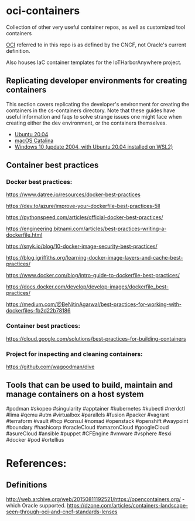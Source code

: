 # oci-containers

Collection of other very useful container repos, as well as customized tool containers

[OCI](https://dzone.com/articles/containers-landscape-seen-through-oci-and-cncf-standards-lenses) referred to in this repo is as defined by the CNCF, not Oracle's current definition.

Also houses IaC container templates for the IoTHarborAnywhere project.

## Replicating developer environments for creating containers

This section covers replicating the developer's environment for creating the containers in the cs-containers directory.  Note that these guides have useful information and faqs to solve strange issues one might face when creating either the dev environment, or the containers themselves.

 * [Ubuntu 20.04](https://github.com/clockworksspheres/oci-containers/blob/dev/README-lubuntu-host-setup-20.04.md)
 * [macOS Catalina](https://github.com/clockworksspheres/oci-containers/blob/dev/README-macos-host-setup-catalina.md)
 * [Windows 10 (update 2004, with Ubuntu 20.04 installed on WSL2)](https://github.com/clockworksspheres/oci-containers/blob/dev/README-windows10-host-setup.md)

## Container best practices

### Docker best practices:

https://www.datree.io/resources/docker-best-practices

https://dev.to/azure/improve-your-dockerfile-best-practices-5ll

https://pythonspeed.com/articles/official-docker-best-practices/

https://engineering.bitnami.com/articles/best-practices-writing-a-dockerfile.html

https://snyk.io/blog/10-docker-image-security-best-practices/

https://blog.jgriffiths.org/learning-docker-image-layers-and-cache-best-practices/

https://www.docker.com/blog/intro-guide-to-dockerfile-best-practices/

https://docs.docker.com/develop/develop-images/dockerfile_best-practices/

https://medium.com/@BeNitinAgarwal/best-practices-for-working-with-dockerfiles-fb2d22b78186



### Container best practices:

https://cloud.google.com/solutions/best-practices-for-building-containers


### Project for inspecting and cleaning containers:

https://github.com/wagoodman/dive


## Tools that can be used to build, maintain and manage containers on a host system
#podman #skopeo #singularity #apptainer #kubernetes #kubectl #nerdctl #lima 
#qemu #utm #virtualbox #parallels #fusion #packer #vagrant #terraform
#vault #hcp #consul #nomad #openstack #openshift #waypoint #boundary
#hashicorp #oracleCloud #amazonCloud #googleCloud #asureCloud #ansible
#puppet #CFEngine #vmware #vsphere #esxi #docker #pod #ortellius 

# References:

## Definitions

http://web.archive.org/web/20150811192521/https://opencontainers.org/ - which Oracle supported.
https://dzone.com/articles/containers-landscape-seen-through-oci-and-cncf-standards-lenses

